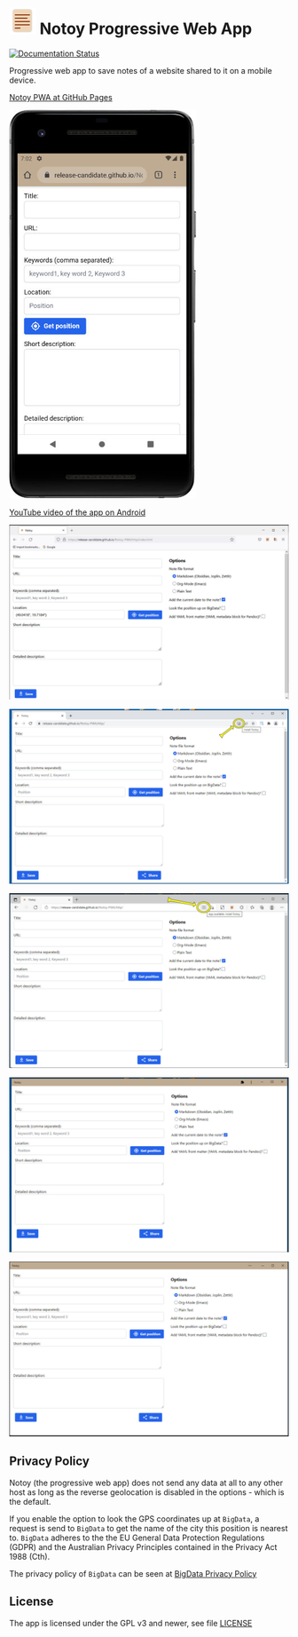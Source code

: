 # ![](./assets/icons/transparent_48.png) Notoy Progressive Web App

[![Documentation Status](https://readthedocs.org/projects/notoy-pwa/badge/?version=latest)](https://notoy-pwa.readthedocs.io/en/latest/?badge=latest)

Progressive web app to save notes of a website shared to it on a mobile device.

[Notoy PWA at GitHub Pages](https://release-candidate.github.io/Notoy-PWA/http/index.html)

![Notoy app on mobile](./docs/images/android.jpg)

[YouTube video of the app on Android](https://youtu.be/xJgV62jFl-s)

![Screenshot of the website in Firefox](./docs/images/firefox.jpg)

![Screenshot of the installation of the desktop app using Chrome](docs/images/install_chrome_en.jpg)

![Screenshot of the installation of the desktop app using Edge](./docs/images/install_edge_en.jpg)

![Screenshot of the installed app in Chrome](./docs/images/installed_chrome_en.jpg)

![Screenshot of the installed app in Edge](docs/images/installed_edge_en.jpg)

## Privacy Policy

Notoy (the progressive web app) does not send any data at all to any other host as long as the reverse geolocation is disabled in the options - which is the default.

If you enable the option to look the GPS coordinates up at `BigData`, a request is send to `BigData` to get the name of the city this position is nearest to. `BigData` adheres to the the EU General Data Protection Regulations (GDPR) and the Australian Privacy Principles contained in the Privacy Act 1988 (Cth).

The privacy policy of `BigData` can be seen at [BigData Privacy Policy](https://www.bigdatacloud.com/privacy-and-cookie-policy)

## License

The app is licensed under the GPL v3 and newer, see file [LICENSE](./LICENSE)
